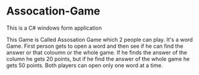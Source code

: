 # Assocation-Game

This is a C# windows form application

This Game is Called Assosation Game which 2 people can play. 
It's a word Game.
First person gets to open a word and then see if he can find the answer or that coloumn or the whole game.
If he finds the answer of the column he gets 20 points, but if he find the answer of the whole game he gets 50 points.
Both players can open only one word at a time.
